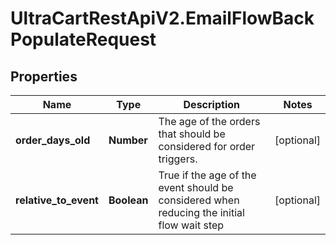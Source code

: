 # UltraCartRestApiV2.EmailFlowBackPopulateRequest

## Properties

Name | Type | Description | Notes
------------ | ------------- | ------------- | -------------
**order_days_old** | **Number** | The age of the orders that should be considered for order triggers. | [optional] 
**relative_to_event** | **Boolean** | True if the age of the event should be considered when reducing the initial flow wait step | [optional] 


